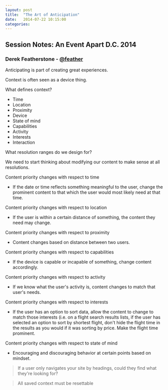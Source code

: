 ```yaml
---
layout: post
title:  "The Art of Anticipation"
date:   2014-07-22 10:15:00
categories:
---
```


## Session Notes: An Event Apart D.C. 2014


### Derek Featherstone - [@feather]

Anticipating is part of creating great experiences.

Context is often seen as a device thing.

What defines context?
- Time
- Location
- Proximity
- Device
- State of mind
- Capabilities
- Activity
- Interests
- Interaction

What resolution ranges do we design for?

We need to start thinking about modifying our content to make sense at all resolutions.

Content priority changes with respect to time
- If the date or time reflects something meaningful to the user, change the prominent content to that which the user would most likely need at that time.

Content priority changes with respect to location
- If the user is within a certain distance of something, the content they need may change.

Content priority changes with respect to proximity
- Content changes based on distance between two users.

Content priority changes with respect to capabilities
- If the device is capable or incapable of something, change content accordingly.

Content priority changes with respect to activity
- If we know what the user's activity is, content changes to match that user's needs.

Content priority changes with respect to interests
- If the user has an option to sort data, allow the content to change to match those interests (i.e. on a flight search results lists, if the user has selected an option to sort by shortest flight, don't hide the flight time in the results as you would if it was sorting by price. Make the flight time prominent.

Content priority changes with respect to state of mind
- Encouraging and discouraging behavior at certain points based on mindset.

>If a user only navigates your site by headings, could they find what they're looking for?

>All saved context must be resettable


[@feather]:http://twitter.com/feather